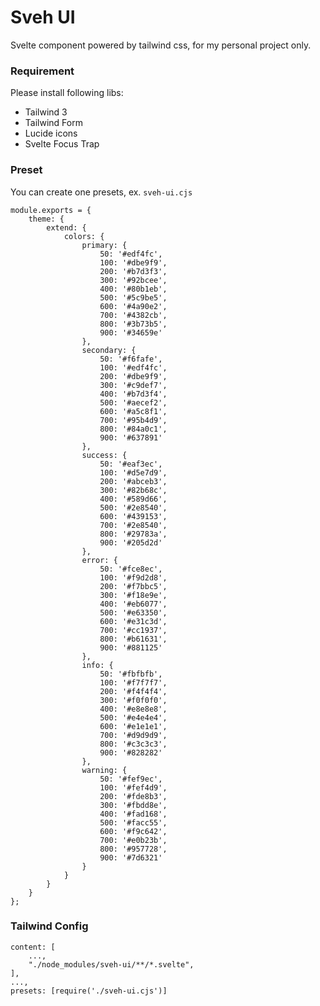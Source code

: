 # Sveh UI

Svelte component powered by tailwind css, for my personal project only.

### Requirement

Please install following libs:

- Tailwind 3
- Tailwind Form
- Lucide icons
- Svelte Focus Trap

### Preset

You can create one presets, ex. `sveh-ui.cjs`

    module.exports = {
        theme: {
            extend: {
                colors: {
                    primary: {
                        50: '#edf4fc',
                        100: '#dbe9f9',
                        200: '#b7d3f3',
                        300: '#92bcee',
                        400: '#80b1eb',
                        500: '#5c9be5',
                        600: '#4a90e2',
                        700: '#4382cb',
                        800: '#3b73b5',
                        900: '#34659e'
                    },
                    secondary: {
                        50: '#f6fafe',
                        100: '#edf4fc',
                        200: '#dbe9f9',
                        300: '#c9def7',
                        400: '#b7d3f4',
                        500: '#aecef2',
                        600: '#a5c8f1',
                        700: '#95b4d9',
                        800: '#84a0c1',
                        900: '#637891'
                    },
                    success: {
                        50: '#eaf3ec',
                        100: '#d5e7d9',
                        200: '#abceb3',
                        300: '#82b68c',
                        400: '#589d66',
                        500: '#2e8540',
                        600: '#439153',
                        700: '#2e8540',
                        800: '#29783a',
                        900: '#205d2d'
                    },
                    error: {
                        50: '#fce8ec',
                        100: '#f9d2d8',
                        200: '#f7bbc5',
                        300: '#f18e9e',
                        400: '#eb6077',
                        500: '#e63350',
                        600: '#e31c3d',
                        700: '#cc1937',
                        800: '#b61631',
                        900: '#881125'
                    },
                    info: {
                        50: '#fbfbfb',
                        100: '#f7f7f7',
                        200: '#f4f4f4',
                        300: '#f0f0f0',
                        400: '#e8e8e8',
                        500: '#e4e4e4',
                        600: '#e1e1e1',
                        700: '#d9d9d9',
                        800: '#c3c3c3',
                        900: '#828282'
                    },
                    warning: {
                        50: '#fef9ec',
                        100: '#fef4d9',
                        200: '#fde8b3',
                        300: '#fbdd8e',
                        400: '#fad168',
                        500: '#facc55',
                        600: '#f9c642',
                        700: '#e0b23b',
                        800: '#957728',
                        900: '#7d6321'
                    }
                }
            }
        }
    };

### Tailwind Config

    content: [
        ...,
        "./node_modules/sveh-ui/**/*.svelte",
    ],
    ...,
    presets: [require('./sveh-ui.cjs')]
